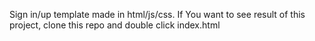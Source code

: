 Sign in/up template made in html/js/css. If You want to see result of this project, clone this repo and double click index.html
